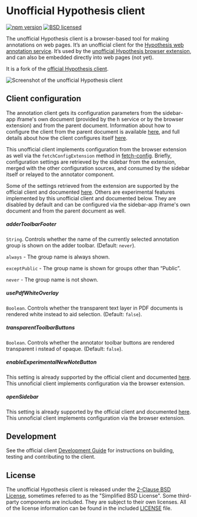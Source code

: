 Unofficial Hypothesis client
=================

[![npm version](https://img.shields.io/npm/v/unofficial-hypothesis.svg)][npm]
[![BSD licensed](https://img.shields.io/badge/license-BSD-blue.svg)][license]

[npm]: https://www.npmjs.com/package/unofficial-hypothesis
[license]: https://github.com/diegodlh/unofficial-hypothesis-client/blob/master/LICENSE

The unofficial Hypothesis client is a browser-based tool for making annotations on web
pages. It’s an unofficial client for the [Hypothesis web annotation service][service].
It’s used by the [unofficial Hypothesis browser extension][unofficial-ext],
and can also be embedded directly into web pages (not yet).

It is a fork of the [official Hypothesis client](https://github.com/hypothesis/client).

![Screenshot of the unofficial Hypothesis client](/images/screenshot.png?raw=true)

[service]: https://github.com/hypothesis/h
[unofficial-ext]: https://github.com/diegodlh/unofficial-hypothesis-extension/

Client configuration
-----------
The annotation client gets its configuration parameters from the sidebar-app iframe's
own document (provided by the h service or by the browser extension) and from the
parent document. Information about how to configure the client from the parent document
is available [here][parent-config], and full details about how the client configures 
itself [here][config-full].

This unofficial client implements configuration from the browser extension as well via 
the `fetchConfigExtension` method in [fetch-config][fetch-config]. Briefly,
configuration settings are retrieved by the sidebar from the extension, merged with the
other configuration sources, and consumed by the sidebar itself or relayed to the 
annotator component.

Some of the settings retrieved from the extension are supported by the official client 
and documented [here][parent-config]. Others are experimental features implemented by 
this unofficial client and documented below. They are disabled by default and can be 
configured via the sidebar-app iframe's own document and from the parent document as 
well.

[parent-config]: https://h.readthedocs.io/projects/client/en/latest/publishers/config/
[config-full]: https://gist.github.com/seanh/f2cf65bc70db0815da0582c7dbabdeb6
[fetch-config]: src/sidebar/util/fetch-config.js


##### adderToolbarFooter

`String`. Controls whether the name of the currently selected annotation group is shown
on the adder toolbar. (Default: `never`).

`always` - The group name is always shown.

`exceptPublic` - The group name is shown for groups other than “Public”.

`never` - The group name is not shown.


##### usePdfWhiteOverlay

`Boolean`. Controls whether the transparent text layer in PDF documents is rendered white
instead to aid selection. (Default: `false`).


##### transparentToolbarButtons

`Boolean`. Controls whether the annotator toolbar buttons are rendered transparent i
nstead of opaque. (Default: `false`).


##### enableExperimentalNewNoteButton

This setting is already supported by the official client and documented 
[here][enableExperimentalNewNoteButton]. This unnoficial client implements configuration
via the browser extension.


##### openSidebar

This setting is already supported by the official client and documented 
[here][openSideBar]. This unnoficial client implements configuration via the browser 
extension.

[enableExperimentalNewNoteButton]: https://h.readthedocs.io/projects/client/en/latest/publishers/config/#cmdoption-arg-enableexperimentalnewnotebutton
[openSideBar]: https://h.readthedocs.io/projects/client/en/latest/publishers/config/#cmdoption-arg-opensidebar

Development
-----------

See the official client [Development Guide][developers] for instructions on building,
testing and contributing to the client.

[developers]: https://h.readthedocs.io/projects/client/en/latest/developers/

License
-------

The unofficial Hypothesis client is released under the [2-Clause BSD License][bsd2c],
sometimes referred to as the "Simplified BSD License". Some third-party
components are included. They are subject to their own licenses. All of the
license information can be found in the included [LICENSE][license] file.

[bsd2c]: http://www.opensource.org/licenses/BSD-2-Clause
[license]: https://github.com/diegodlh/unofficial-hypothesis-client/blob/master/LICENSE
